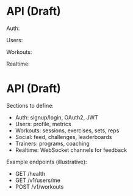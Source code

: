 # API (Draft)

Auth:

Users:

Workouts:

Realtime:
# API (Draft)

Sections to define:
- Auth: signup/login, OAuth2, JWT
- Users: profile, metrics
- Workouts: sessions, exercises, sets, reps
- Social: feed, challenges, leaderboards
- Trainers: programs, coaching
- Realtime: WebSocket channels for feedback

Example endpoints (illustrative):
- GET /health
- GET /v1/users/me
- POST /v1/workouts
